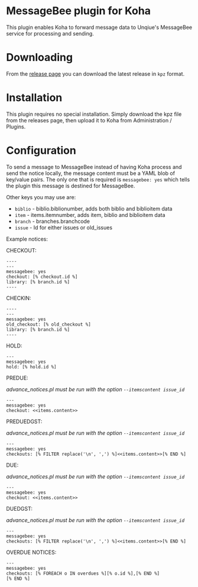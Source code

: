 # MessageBee plugin for Koha

This plugin enables Koha to forward message data to Unqiue's MessageBee service for processing and sending.

# Downloading

From the [release page](https://github.com/bywatersolutions/koha-plugin-email-footer/releases) you can download the latest release in `kpz` format.

# Installation

This plugin requires no special installation. Simply download the kpz file from the releases page, then upload it to Koha from Administration / Plugins.

# Configuration

To send a message to MessageBee instead of having Koha process and send the notice locally,
the message content must be a YAML blob of key/value pairs. The only one that is required
is `messagebee: yes` which tells the plugin this message is destined for MessageBee.

Other keys you may use are:
* `biblio` - biblio.biblionumber, adds both biblio and biblioitem data
* `item` - items.itemnumber, adds item, biblio and biblioitem data
* `branch` - branches.branchcode
* `issue` - Id for either issues or old_issues

Example notices:

CHECKOUT:
```
----
---
messagebee: yes
checkout: [% checkout.id %]
library: [% branch.id %]
----
```

CHECKIN:
```
----
---
messagebee: yes
old_checkout: [% old_checkout %]
library: [% branch.id %]
----
```

HOLD:
```
---
messagebee: yes
hold: [% hold.id %]
```

PREDUE:

_advance_notices.pl *must* be run with the option `--itemscontent issue_id`_
```
---
messagebee: yes
checkout: <<items.content>>
```

PREDUEDGST:

_advance_notices.pl *must* be run with the option `--itemscontent issue_id`_
```
---
messagebee: yes
checkouts: [% FILTER replace('\n', ',') %]<<items.content>>[% END %]
```

DUE:

_advance_notices.pl *must* be run with the option `--itemscontent issue_id`_
```
---
messagebee: yes
checkout: <<items.content>>
```

DUEDGST:

_advance_notices.pl *must* be run with the option `--itemscontent issue_id`_
```
---
messagebee: yes
checkouts: [% FILTER replace('\n', ',') %]<<items.content>>[% END %]
```

OVERDUE NOTICES:
```
---
messagebee: yes
checkouts: [% FOREACH o IN overdues %][% o.id %],[% END %]
[% END %]
```
